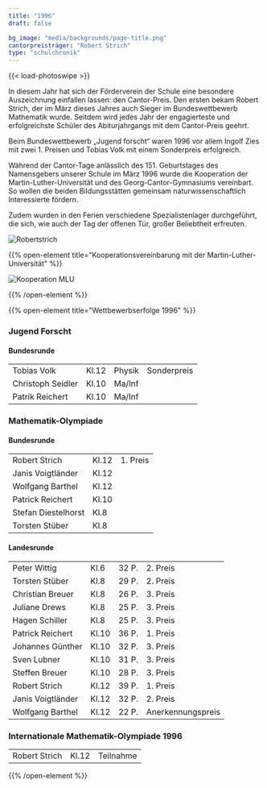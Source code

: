 ```yaml
---
title: "1996"
draft: false

bg_image: "media/backgrounds/page-title.png"
cantorpreisträger: "Robert Strich"
type: "schulchronik"
---
```


{{< load-photoswipe >}}

In diesem Jahr hat sich der Förderverein der Schule eine besondere Auszeichnung einfallen lassen: den Cantor-Preis. Den ersten bekam Robert Strich, der im März dieses Jahres auch Sieger im Bundeswettbewerb Mathematik wurde. Seitdem wird jedes Jahr der engagierteste und erfolgreichste Schüler des Abiturjahrgangs mit dem Cantor-Preis geehrt.

Beim Bundeswettbewerb „Jugend forscht“ waren 1996 vor allem Ingolf Zies mit zwei 1. Preisen und Tobias Volk mit einem Sonderpreis erfolgreich.

Während der Cantor-Tage anlässlich des 151. Geburtstages des Namensgebers unserer Schule im März 1996 wurde die Kooperation der Martin-Luther-Universität und des Georg-Cantor-Gymnasiums vereinbart. So wollen die beiden Bildungsstätten gemeinsam naturwissenschaftlich Interessierte fördern.

Zudem wurden in den Ferien verschiedene Spezialistenlager durchgeführt, die sich, wie auch der Tag der offenen Tür, großer Beliebtheit erfreuten.

![Robertstrich](/media/schulchronik/1996/robertstrich.png)

{{% open-element title="Kooperationsvereinbarung mit der Martin-Luther-Universität" %}}

![Kooperation MLU](/media/schulchronik/1996/mlu_1.png)

{{% /open-element %}}

{{% open-element title="Wettbewerbserfolge 1996" %}}

### Jugend Forscht

#### Bundesrunde

|||||
|-|-|-|-|
|Tobias Volk|Kl.12|Physik|Sonderpreis|
|Christoph Seidler|Kl.10|Ma/Inf||
|Patrik Reichert|Kl.10|Ma/Inf||

### Mathematik-Olympiade

#### Bundesrunde

||||
|-|-|-|
|Robert Strich|Kl.12|1. Preis|
|Janis Voigtländer|Kl.12||
|Wolfgang Barthel|Kl.12||
|Patrick Reichert|Kl.10||
|Stefan Diestelhorst|Kl.8||
|Torsten Stüber|Kl.8||

#### Landesrunde

|||||
|-|-|-|-|
|Peter Wittig|Kl.6|32 P.|2. Preis|
|Torsten Stüber|Kl.8|29 P.|2. Preis|
|Christian Breuer|Kl.8|26 P.|3. Preis|
|Juliane Drews|Kl.8|25 P.|3. Preis|
|Hagen Schiller|Kl.8|25 P.|3. Preis|
|Patrick Reichert|Kl.10|36 P.|1. Preis|
|Johannes Günther|Kl.10|32 P.|3. Preis|
|Sven Lubner|Kl.10|31 P.|3. Preis|
|Steffen Breuer|Kl.10|28 P.|3. Preis|
|Robert Strich|Kl.12|39 P.|1. Preis|
|Janis Voigtländer|Kl.12|32 P.|2. Preis|
|Wolfgang Barthel|Kl.12|22 P.|Anerkennungspreis|

### Internationale Mathematik-Olympiade 1996

||||
|-|-|-|
|Robert Strich|Kl.12|Teilnahme|

{{% /open-element %}}
